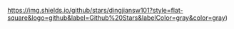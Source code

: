 <!-- [![GitHub Streak](https://github-readme-streak-stats.herokuapp.com/?user=dingjiansw101)](https://git.io/streak-stats) -->
<!-- [![Anurag's GitHub stats](https://github-readme-stats.vercel.app/api?username=dingjiansw101)](https://github.com/anuraghazra/github-readme-stats) -->
https://img.shields.io/github/stars/dingjiansw101?style=flat-square&logo=github&label=Github%20Stars&labelColor=gray&color=gray)
